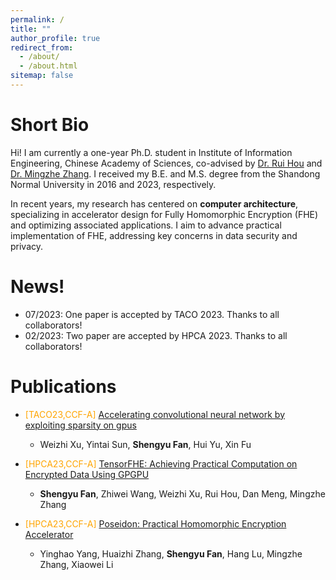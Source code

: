 ```yaml
---
permalink: /
title: ""
author_profile: true
redirect_from: 
  - /about/
  - /about.html
sitemap: false
---
```


Short Bio
=== 

Hi! I am currently a one-year Ph.D. student in Institute of Information Engineering, Chinese Academy of Sciences, co-advised by [Dr. Rui Hou](http://hourui-arch.net/) and [Dr. Mingzhe Zhang](https://mingzhe-zhang.github.io/). I received my B.E. and M.S. degree from the Shandong Normal University in 2016 and 2023, respectively.

<!-- In recent years, my research interests lie in the domain of computer architecture, with a specialized focus on the design of accelerators for Fully Homomorphic Encryption (FHE) and the optimization of related FHE applications. -->
In recent years, my research has centered on **computer architecture**, specializing in accelerator design for Fully Homomorphic Encryption (FHE) and optimizing associated applications. I aim to advance practical implementation of FHE, addressing key concerns in data security and privacy.


News!
======
- 07/2023: One paper is accepted by TACO 2023. Thanks to all collaborators!
- 02/2023: Two paper are accepted by HPCA 2023. Thanks to all collaborators!
<!-- - 08/2022: One paper is accepted by INS 2022. Thanks to all collaborators! -->

Publications
======
- <span style="color:orange">[TACO23,CCF-A] </span>
[Accelerating convolutional neural network by exploiting sparsity on gpus](https://dl.acm.org/doi/full/10.1145/3600092) 
  - Weizhi Xu, Yintai Sun, **Shengyu Fan**, Hui Yu, Xin Fu
- <span style="color:orange">[HPCA23,CCF-A] </span>
[TensorFHE: Achieving Practical Computation on Encrypted Data Using GPGPU](https://ieeexplore.ieee.org/abstract/document/10071017/)
  - **Shengyu Fan**, Zhiwei Wang, Weizhi Xu, Rui Hou, Dan Meng, Mingzhe Zhang

- <span style="color:orange">[HPCA23,CCF-A] </span>
[Poseidon: Practical Homomorphic Encryption Accelerator](https://ieeexplore.ieee.org/abstract/document/10070984/)
  - Yinghao Yang, Huaizhi Zhang, **Shengyu Fan**, Hang Lu, Mingzhe Zhang, Xiaowei Li



<!-- 
- <span style="color:orange">[INS22, CCF-B] </span>
[Multi-attention deep neural network fusing character and word embedding for clinical and biomedical concept extraction](https://www.sciencedirect.com/science/article/abs/pii/S0020025522006831)
  - **Shengyu Fan**, Hui Yu, Xiaoya Cai, Yanfang Geng, Guangzhen Li, Weizhi Xu, Xia Wang, Yaping Yang -->


